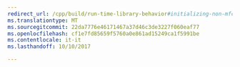 ```yaml
---
redirect_url: /cpp/build/run-time-library-behavior#initializing-non-mfc-dlls
ms.translationtype: MT
ms.sourcegitcommit: 22da7776e46171467a37d46c3de3227f060eaf77
ms.openlocfilehash: cf1e7fd85659f5760a0e861ad15249ca1f5991be
ms.contentlocale: it-it
ms.lasthandoff: 10/10/2017

---
```

